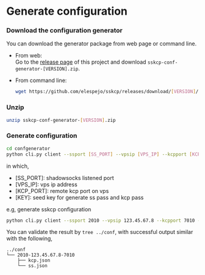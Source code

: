 # Generate configuration

### Download the configuration generator
You can download the generator package from web page or command line.

* From web:  
    Go to the [release page](https://github.com/elespejo/sskcp/releases) of this project and download `sskcp-conf-generator-[VERSION].zip`.

* From command line:  
    ```bash
    wget https://github.com/elespejo/sskcp/releases/download/[VERSION]/sskcp-conf-generator-[VERSION].zip
    ```

### Unzip
```bash
unzip sskcp-conf-generator-[VERSION].zip
```

### Generate configuration

```bash
cd confgenerator
python cli.py client --ssport [SS_PORT] --vpsip [VPS_IP] --kcpport [KCP_PORT] --key [KEY]
```
in which,
* [SS_PORT]: shadowsocks listened port 
* [VPS_IP]: vps ip address  
* [KCP_PORT]: remote kcp port on vps 
* [KEY]: seed key for generate ss pass and kcp pass  

e.g, generate sskcp configuration
```bash
python cli.py client --ssport 2010 --vpsip 123.45.67.8 --kcpport 7010 --key music
``` 

You can validate the result by `tree ../conf`, with successful output similar with the following,
```
../conf
└── 2010-123.45.67.8-7010
    ├── kcp.json
    └── ss.json

```
